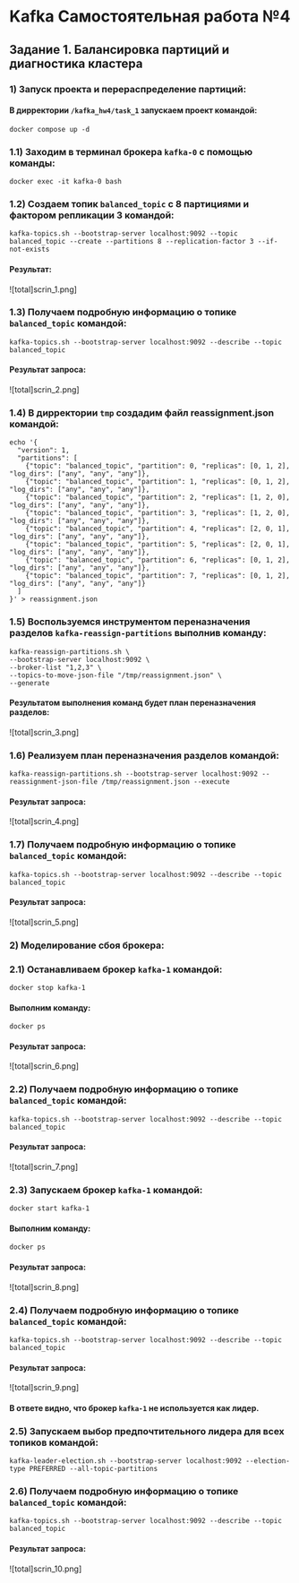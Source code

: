 # Kafka Самостоятельная работа №4
## Задание 1. Балансировка партиций и диагностика кластера

### 1) Запуск проекта и перераспределение партиций:
#### В дирректории `/kafka_hw4/task_1` запускаем проект командой:
```
docker compose up -d
```
### 1.1) Заходим в терминал брокера `kafka-0` с помощью команды:
```
docker exec -it kafka-0 bash
```
### 1.2) Создаем топик `balanced_topic` с 8 партициями и фактором репликации 3 командой:
```
kafka-topics.sh --bootstrap-server localhost:9092 --topic balanced_topic --create --partitions 8 --replication-factor 3 --if-not-exists
```
#### Результат:
![total]scrin_1.png]
### 1.3) Получаем подробную информацию о топике `balanced_topic` командой:
```
kafka-topics.sh --bootstrap-server localhost:9092 --describe --topic balanced_topic
```
#### Результат запроса:
![total]scrin_2.png]
### 1.4) В дирректории `tmp` создадим файл reassignment.json  командой:
```
echo '{
  "version": 1,
  "partitions": [
    {"topic": "balanced_topic", "partition": 0, "replicas": [0, 1, 2], "log_dirs": ["any", "any", "any"]},
    {"topic": "balanced_topic", "partition": 1, "replicas": [0, 1, 2], "log_dirs": ["any", "any", "any"]},
    {"topic": "balanced_topic", "partition": 2, "replicas": [1, 2, 0], "log_dirs": ["any", "any", "any"]},
    {"topic": "balanced_topic", "partition": 3, "replicas": [1, 2, 0], "log_dirs": ["any", "any", "any"]},
    {"topic": "balanced_topic", "partition": 4, "replicas": [2, 0, 1], "log_dirs": ["any", "any", "any"]},
    {"topic": "balanced_topic", "partition": 5, "replicas": [2, 0, 1], "log_dirs": ["any", "any", "any"]},
    {"topic": "balanced_topic", "partition": 6, "replicas": [0, 1, 2], "log_dirs": ["any", "any", "any"]},
    {"topic": "balanced_topic", "partition": 7, "replicas": [0, 1, 2], "log_dirs": ["any", "any", "any"]}
  ]
}' > reassignment.json
```
### 1.5) Воспользуемся инструментом переназначения разделов `kafka-reassign-partitions` выполнив команду:
```
kafka-reassign-partitions.sh \
--bootstrap-server localhost:9092 \
--broker-list "1,2,3" \
--topics-to-move-json-file "/tmp/reassignment.json" \
--generate
```
#### Результатом выполнения команд будет план переназначения разделов:
![total]scrin_3.png]
### 1.6) Реализуем план переназначения разделов командой:
```
kafka-reassign-partitions.sh --bootstrap-server localhost:9092 --reassignment-json-file /tmp/reassignment.json --execute
```
#### Результат запроса:
![total]scrin_4.png]
### 1.7) Получаем подробную информацию о топике `balanced_topic` командой:
```
kafka-topics.sh --bootstrap-server localhost:9092 --describe --topic balanced_topic
```
#### Результат запроса:
![total]scrin_5.png]

### 2) Моделирование сбоя брокера:
### 2.1) Останавливаем брокер `kafka-1` командой:
```
docker stop kafka-1
```
#### Выполним команду:
```
docker ps
```
#### Результат запроса:
![total]scrin_6.png]
### 2.2) Получаем подробную информацию о топике `balanced_topic` командой:
```
kafka-topics.sh --bootstrap-server localhost:9092 --describe --topic balanced_topic
```
#### Результат запроса:
![total]scrin_7.png]
### 2.3) Запускаем брокер `kafka-1` командой:
```
docker start kafka-1
```
#### Выполним команду:
```
docker ps
```
#### Результат запроса:
![total]scrin_8.png]
### 2.4) Получаем подробную информацию о топике `balanced_topic` командой:
```
kafka-topics.sh --bootstrap-server localhost:9092 --describe --topic balanced_topic
```
#### Результат запроса:
![total]scrin_9.png]
#### В ответе видно, что брокер `kafka-1` не используется как лидер.
### 2.5) Запускаем выбор предпочтительного лидера для всех топиков командой:
```
kafka-leader-election.sh --bootstrap-server localhost:9092 --election-type PREFERRED --all-topic-partitions
```
### 2.6) Получаем подробную информацию о топике `balanced_topic` командой:
```
kafka-topics.sh --bootstrap-server localhost:9092 --describe --topic balanced_topic
```
#### Результат запроса:
![total]scrin_10.png]
